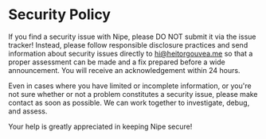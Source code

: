 # Security Policy

If you find a security issue with Nipe, please DO NOT submit it via the issue tracker! Instead, please follow responsible disclosure practices and send information about security issues directly to hi@heitorgouvea.me so that a proper assessment can be made and a fix prepared before a wide announcement. You will receive an acknowledgement within 24 hours.

Even in cases where you have limited or incomplete information, or you're not sure whether or not a problem constitutes a security issue, please make contact as soon as possible. We can work together to investigate, debug, and assess.

Your help is greatly appreciated in keeping Nipe secure!
